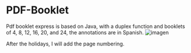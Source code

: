 # PDF-Booklet
Pdf booklet express is based on Java, with a duplex function and booklets of 4, 8, 12, 16, 20, and 24, the annotations are in Spanish.
![imagen](https://github.com/AnarKoMapache/PDF-Booklet/assets/53931201/dca1756f-e824-4e3f-a545-63d9b62765a9)

After the holidays, I will add the page numbering.
